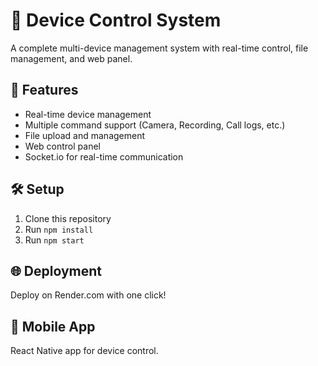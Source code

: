 # 📱 Device Control System

A complete multi-device management system with real-time control, file management, and web panel.

## 🚀 Features
- Real-time device management
- Multiple command support (Camera, Recording, Call logs, etc.)
- File upload and management
- Web control panel
- Socket.io for real-time communication

## 🛠 Setup
1. Clone this repository
2. Run `npm install`
3. Run `npm start`

## 🌐 Deployment
Deploy on Render.com with one click!

## 📱 Mobile App
React Native app for device control.
